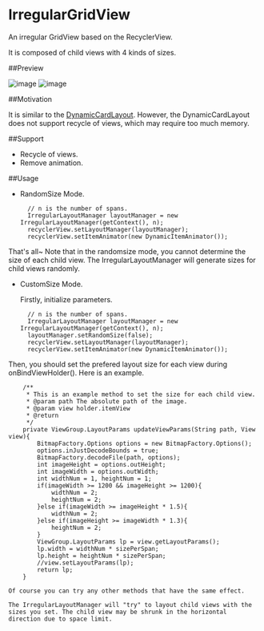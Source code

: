 # IrregularGridView

An irregular GridView based on the RecyclerView.

It is composed of child views with 4 kinds of sizes. 

##Preview

![image](https://github.com/MWang1991/IrregularGridView/blob/master/gif/Base.gif ) ![image](https://github.com/MWang1991/IrregularGridView/blob/master/gif/Gallery.gif ) 

##Motivation

It is similar to the [DynamicCardLayout](https://github.com/dodola/DynamicCardLayout). However, the DynamicCardLayout does not support recycle of views, which may require too much memory.

##Support

- Recycle of views.
- Remove animation.

##Usage

- RandomSize Mode.

		// n is the number of spans.
		IrregularLayoutManager layoutManager = new IrregularLayoutManager(getContext(), n);
        recyclerView.setLayoutManager(layoutManager);
		recyclerView.setItemAnimator(new DynamicItemAnimator());
That's all~
Note that in the randomsize mode, you cannot determine the size of each child view. The IrregularLayoutManager will generate sizes for child views randomly.

- CustomSize Mode.

	Firstly, initialize parameters.
		
		// n is the number of spans.
		IrregularLayoutManager layoutManager = new IrregularLayoutManager(getContext(), n);
        layoutManager.setRandomSize(false);
        recyclerView.setLayoutManager(layoutManager);
		recyclerView.setItemAnimator(new DynamicItemAnimator());
Then, you should set the prefered layout size for each view during onBindViewHolder(). Here is an example.

		/**
	     * This is an example method to set the size for each child view.
	     * @param path The absolute path of the image.
	     * @param view holder.itemView
	     * @return
	     */
		private ViewGroup.LayoutParams updateViewParams(String path, View view){
	        BitmapFactory.Options options = new BitmapFactory.Options();
	        options.inJustDecodeBounds = true;
	        BitmapFactory.decodeFile(path, options);
	        int imageHeight = options.outHeight;
	        int imageWidth = options.outWidth;
	        int widthNum = 1, heightNum = 1;
	        if(imageWidth >= 1200 && imageHeight >= 1200){
	            widthNum = 2;
	            heightNum = 2;
	        }else if(imageWidth >= imageHeight * 1.5){
	            widthNum = 2;
	        }else if(imageHeight >= imageWidth * 1.3){
	            heightNum = 2;
	        }
	        ViewGroup.LayoutParams lp = view.getLayoutParams();
	        lp.width = widthNum * sizePerSpan;
	        lp.height = heightNum * sizePerSpan;
	        //view.setLayoutParams(lp);
	        return lp;
    	}

	Of course you can try any other methods that have the same effect.

	The IrregularLayoutManager will "try" to layout child views with the sizes you set. The child view may be shrunk in the horizontal direction due to space limit.